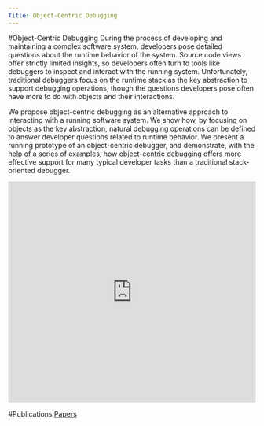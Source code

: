 ```yaml
---
Title: Object-Centric Debugging
---
```

#Object-Centric Debugging
During the process of developing and maintaining a complex software system, developers pose detailed questions about the runtime behavior of the system. Source code views offer strictly limited insights, so developers often turn to tools like debuggers to inspect and interact with the running system. Unfortunately, traditional debuggers focus on the runtime stack as the key abstraction to support debugging operations, though the questions developers pose often have more to do with objects and their interactions.

We propose object-centric debugging as an alternative approach to interacting with a running software system. We show how, by focusing on objects as the key abstraction, natural debugging operations can be defined to answer developer questions related to runtime behavior. We present a running prototype of an object-centric debugger, and demonstrate, with the help of a series of examples, how object-centric debugging offers more effective support for many typical developer tasks than a traditional stack-oriented debugger.


<div style="width: 100%" id="\__ss_13234611"><iframe src="http://www.slideshare.net/slideshow/embed_code/13234611" width="100%" height="450" frameborder="0" marginwidth="0" marginheight="0" scrolling="no"></iframe></div>


#Publications
[Papers](%assets_url%/scgbib/?query=ocdebugging&filter=Year)
